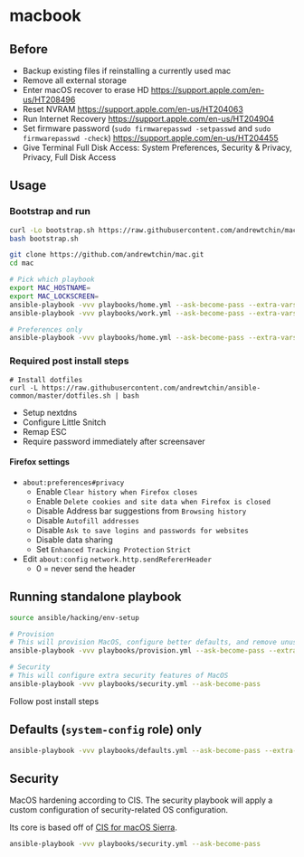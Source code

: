 # macbook

## Before

- Backup existing files if reinstalling a currently used mac
- Remove all external storage
- Enter macOS recover to erase HD https://support.apple.com/en-us/HT208496
- Reset NVRAM https://support.apple.com/en-us/HT204063
- Run Internet Recovery https://support.apple.com/en-us/HT204904
- Set firmware password (`sudo firmwarepasswd -setpasswd` and `sudo firmwarepasswd -check`) https://support.apple.com/en-us/HT204455
- Give Terminal Full Disk Access: System Preferences, Security & Privacy, Privacy, Full Disk Access

## Usage

### Bootstrap and run
```bash
curl -Lo bootstrap.sh https://raw.githubusercontent.com/andrewtchin/mac/master/bootstrap.sh
bash bootstrap.sh

git clone https://github.com/andrewtchin/mac.git
cd mac

# Pick which playbook
export MAC_HOSTNAME=
export MAC_LOCKSCREEN=
ansible-playbook -vvv playbooks/home.yml --ask-become-pass --extra-vars=@vars/config.yml
ansible-playbook -vvv playbooks/work.yml --ask-become-pass --extra-vars=@vars/config.yml

# Preferences only
ansible-playbook -vvv playbooks/home.yml --ask-become-pass --extra-vars=@vars/config.yml --start-at-task="Set OS X defaults"

```

### Required post install steps
```
# Install dotfiles
curl -L https://raw.githubusercontent.com/andrewtchin/ansible-common/master/dotfiles.sh | bash
```

- Setup nextdns
- Configure Little Snitch
- Remap ESC
- Require password immediately after screensaver

#### Firefox settings

- `about:preferences#privacy`
  - Enable `Clear history when Firefox closes`
  - Enable `Delete cookies and site data when Firefox is closed`
  - Disable Address bar suggestions from `Browsing history`
  - Disable `Autofill addresses`
  - Disable `Ask to save logins and passwords for websites`
  - Disable data sharing
  - Set `Enhanced Tracking Protection` `Strict`
- Edit `about:config` `network.http.sendRefererHeader`
  - 0 = never send the header

## Running standalone playbook

```bash
source ansible/hacking/env-setup

# Provision
# This will provision MacOS, configure better defaults, and remove unused applications
ansible-playbook -vvv playbooks/provision.yml --ask-become-pass --extra-vars=@vars/config.yml

# Security
# This will configure extra security features of MacOS
ansible-playbook -vvv playbooks/security.yml --ask-become-pass
```

Follow post install steps

## Defaults (`system-config` role) only

```bash
ansible-playbook -vvv playbooks/defaults.yml --ask-become-pass --extra-vars=@vars/config.yml
```

## Security

MacOS hardening according to CIS. The security playbook will apply a custom configuration of security-related OS configuration.

Its core is based off of [CIS for macOS Sierra](https://github.com/jamfprofessionalservices/CIS-for-macOS-Sierra-CP).

```bash
ansible-playbook -vvv playbooks/security.yml --ask-become-pass
```
